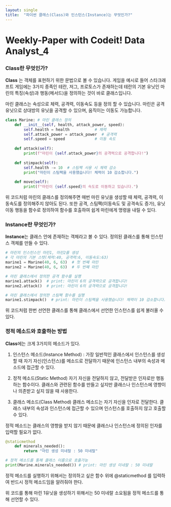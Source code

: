 ```yaml
---
layout: single
title:  "파이썬 클래스(Class)와 인스턴스(Instance)는 무엇인가?"
---
```


# Weekly-Paper with Codeit! Data Analyst_4

### Class란 무엇인가?

**Class** 는 객체를 표현하기 위한 문법으로 볼 수 있습니다.
게임을 예시로 들어 스타크래프트 게임에는 3가지 종족인 테란, 저그, 프로토스가 존재하는데
테란의 기본 유닛인 마린의 특징(속성)과 행동(메서드)을 정의하는 것이 바로 클래스입니다.

마린 클래스는 속성으로 체력, 공격력, 이동속도 등을 정의 할 수 있습니다.
마린은 공격유닛으로 상대방의 유닛을 공격할 수 있으며, 움직이는 이동도 가능합니다.

```python
class Marine: # 마린 클래스 정의
    def __init__(self, health, attack_power, speed):
        self.health = health           # 체력
        self.attack_power = attack_power  # 공격력
        self.speed = speed             # 이동 속도
    
    def attack(self):
        print(f"마린이 {self.attack_power}의 공격력으로 공격합니다!")
    
    def stimpack(self):
        self.health -= 10  # 스팀팩 사용 시 체력 감소
        print("마린이 스팀팩을 사용했습니다! 체력이 10 감소합니다.")
    
    def move(self):
        print(f"마린이 {self.speed}의 속도로 이동하고 있습니다.")
```

위 코드처럼 마린의 클래스를 정의해주면 매번 마린 유닛을 생성할 때 체력, 공격력, 이동속도를 정의해주지 않아도 된다.
또한 공격, 스팀팩(이동속도 및 공격속도 증가), 유닛이동 행동을 함수로 정의하여 함수를 호출하여 쉽게 마린에게 명령을 내릴 수 있다.

### Instance란 무엇인가?

**Instance**는 클래스 안에 존재하는 객체라고 볼 수 있다. 정의된 클래스를 통해 인스턴스 객체를 만들 수 있다.

```python
# 마린의 인스턴스인 마린1, 마린2를 생성
# 각 마린의 기본 스텟(체력:40, 공격력:6, 이동속도:63)
marine1 = Marine(40, 6, 63)  # 첫 번째 마린
marine2 = Marine(40, 6, 63)  # 두 번째 마린

# 마린 클래스에서 정의한 공격 함수를 실행
marine1.attack()  # print: 마린이 6의 공격력으로 공격합니다!
marine2.attack()  # print: 마린이 6의 공격력으로 공격합니다!

# 마린 클래스에서 정의한 스팀팩 함수를 실행
marine1.stimpack()  # print: 마린이 스팀팩을 사용했습니다! 체력이 10 감소합니다.
```
위 코드처럼 한번 선언한 클래스를 통해 클래스에서 선언한 인스턴스를 쉽게 불러올 수 있다.

### 정적 메소드와 호출하는 방법

**Class**에는 크게 3가지의 메소드가 있다.
1. 인스턴스 메소드(Instance Method) : 가장 일반적인 클래스에서 인스턴스를 생성할 때 자기 자신(인스턴스)를
   메소드로 전달하기 때문에 인스턴스 내부의 속성과 메소드에 접근할 수 있다.
   
2. 정적 메소드(Static Method)
   자기 자신을 전달하지 않고, 전달받은 인자로만 행동하는 함수이다. 클래스와 관련된 함수를 만들고 싶지만
   클래스나 인스턴스에 영향이나 의존받고 싶지 않을 때 사용한다.
   
3. 클래스 메소드(Class Method)
   클래스 메소드는 자기 자신을 인자로 전달한다. 클래스 내부의 속성과 인스턴스에 접근할 수 있으며
   인스턴스를 호출하지 않고 호출할 수 있다.

정적 메소드는 클래스의 영향을 받지 않기 때문에 클래스나 인스턴스에 정의된 인자를 입력할 필요가 없다.

```python
@staticmethod
    def minerals_needed():
        return "마린 생성 미네랄 : 50 미네랄"
```

```python
# 정적 메소드를 통해 클래스 이름으로 호출가능
print(Marine.minerals_needed()) # print: 마린 생성 미네랄 : 50 미네랄
```

정적 메소드를 실행하기 위해서는 정의하고 싶은 함수 위에 @staticmethod 를 입력하여 반드시 정적 메소드임을
알려줘야 한다.

위 코드를 통해 마린 1유닛을 생성하기 위해서는 50 미네랄 소요됨을 정적 메소드를 통해 선언할 수 있다.

